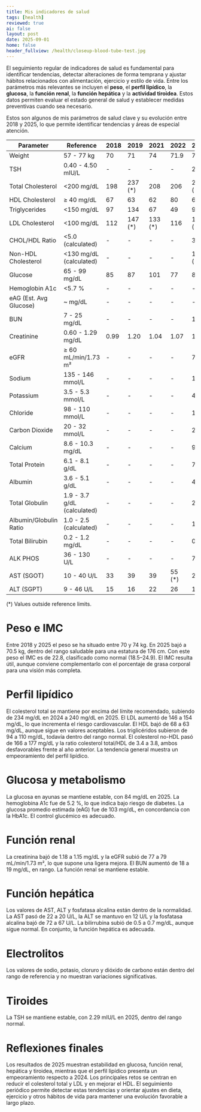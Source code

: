 ```yaml
---
title: Mis indicadores de salud
tags: [health]  
reviewed: true  
ai: false
layout: post
date: 2025-09-01
home: false
header_fullview: /health/closeup-blood-tube-test.jpg
---
```

El seguimiento regular de indicadores de salud es fundamental para identificar tendencias, detectar alteraciones de forma temprana y ajustar hábitos relacionados con alimentación, ejercicio y estilo de vida. <!-- excerpt-end -->Entre los parámetros más relevantes se incluyen el **peso**, el **perfil lipídico**, la **glucosa**, la **función renal**, la **función hepática** y la **actividad tiroidea**. Estos datos permiten evaluar el estado general de salud y establecer medidas preventivas cuando sea necesario.

Estos son algunos de mis parámetros de salud clave y su evolución entre 2018 y 2025, lo que permite identificar tendencias y áreas de especial atención.

| **Parameter**          | **Reference**               | **2018** | **2019** | **2021** | **2022** | **2024** | **2025** |
| ---------------------- | --------------------------- | -------- | -------- | -------- | -------- | -------- | -------- |
| Weight                 | 57 - 77 kg                  | 70       | 71       | 74       | 71.9     | 74       | 70.5     |
| TSH                    | 0.40 - 4.50 mIU/L           | -        | -        | -        | -        | 2.27     | 2.29     |
| Total Cholesterol      | <200 mg/dL                  | 198      | 237 (\*) | 208      | 206      | 234 (\*) | 240 (\*) |
| HDL Cholesterol        | ≥ 40 mg/dL                  | 67       | 63       | 62       | 80       | 68       | 63       |
| Triglycerides          | <150 mg/dL                  | 97       | 134      | 67       | 49       | 94       | 110      |
| LDL Cholesterol        | <100 mg/dL                  | 112      | 147 (\*) | 133 (\*) | 116      | 146 (\*) | 154 (\*) |
| CHOL/HDL Ratio         | <5.0 (calculated)           | -        | -        | -        | -        | 3.4      | 3.8      |
| Non-HDL Cholesterol    | <130 mg/dL (calculated)     | -        | -        | -        | -        | 166 (\*) | 177 (\*) |
| Glucose                | 65 - 99 mg/dL               | 85       | 87       | 101      | 77       | 85       | 84       |
| Hemoglobin A1c         | <5.7 %                      | -        | -        | -        | -        | -        | 5.2      |
| eAG (Est. Avg Glucose) | \~ mg/dL                    | -        | -        | -        | -        | -        | 103      |
| BUN                    | 7 - 25 mg/dL                | -        | -        | -        | -        | 18       | 19       |
| Creatinine             | 0.60 - 1.29 mg/dL           | 0.99     | 1.20     | 1.04     | 1.07     | 1.18     | 1.15     |
| eGFR                   | ≥ 60 mL/min/1.73 m²         | -        | -        | -        | -        | 77       | 79       |
| Sodium                 | 135 - 146 mmol/L            | -        | -        | -        | -        | 138      | 138      |
| Potassium              | 3.5 - 5.3 mmol/L            | -        | -        | -        | -        | 4.4      | 4.1      |
| Chloride               | 98 - 110 mmol/L             | -        | -        | -        | -        | 104      | 101      |
| Carbon Dioxide         | 20 - 32 mmol/L              | -        | -        | -        | -        | 23       | 28       |
| Calcium                | 8.6 - 10.3 mg/dL            | -        | -        | -        | -        | 9.8      | 9.9      |
| Total Protein          | 6.1 - 8.1 g/dL              | -        | -        | -        | -        | 7.6      | 7.8      |
| Albumin                | 3.6 - 5.1 g/dL              | -        | -        | -        | -        | 4.8      | 4.8      |
| Total Globulin         | 1.9 - 3.7 g/dL (calculated) | -        | -        | -        | -        | 2.8      | 3.0      |
| Albumin/Globulin Ratio | 1.0 - 2.5 (calculated)      | -        | -        | -        | -        | 1.7      | 1.6      |
| Total Bilirubin        | 0.2 - 1.2 mg/dL             | -        | -        | -        | -        | 0.5      | 0.7      |
| ALK PHOS               | 36 - 130 U/L                | -        | -        | -        | -        | 72       | 67       |
| AST (SGOT)             | 10 - 40 U/L                 | 33       | 39       | 39       | 55 (\*)  | 22       | 20       |
| ALT (SGPT)             | 9 - 46 U/L                  | 15       | 16       | 22       | 26       | 12       | 12       |

(*) Values outside reference limits.

# Peso e IMC

Entre 2018 y 2025 el peso se ha situado entre 70 y 74 kg. En 2025 bajó a 70.5 kg, dentro del rango saludable para una estatura de 176 cm. Con este peso el IMC es de 22.8, clasificado como normal (18.5–24.9). El IMC resulta útil, aunque conviene complementarlo con el porcentaje de grasa corporal para una visión más completa.

# Perfil lipídico

El colesterol total se mantiene por encima del límite recomendado, subiendo de 234 mg/dL en 2024 a 240 mg/dL en 2025. El LDL aumentó de 146 a 154 mg/dL, lo que incrementa el riesgo cardiovascular. El HDL bajó de 68 a 63 mg/dL, aunque sigue en valores aceptables. Los triglicéridos subieron de 94 a 110 mg/dL, todavía dentro del rango normal. El colesterol no-HDL pasó de 166 a 177 mg/dL y la ratio colesterol total/HDL de 3.4 a 3.8, ambos desfavorables frente al año anterior.
La tendencia general muestra un empeoramiento del perfil lipídico.

# Glucosa y metabolismo

La glucosa en ayunas se mantiene estable, con 84 mg/dL en 2025. La hemoglobina A1c fue de 5.2 %, lo que indica bajo riesgo de diabetes. La glucosa promedio estimada (eAG) fue de 103 mg/dL, en concordancia con la HbA1c. El control glucémico es adecuado.

# Función renal

La creatinina bajó de 1.18 a 1.15 mg/dL y la eGFR subió de 77 a 79 mL/min/1.73 m², lo que supone una ligera mejora. El BUN aumentó de 18 a 19 mg/dL, en rango. La función renal se mantiene estable.

# Función hepática

Los valores de AST, ALT y fosfatasa alcalina están dentro de la normalidad. La AST pasó de 22 a 20 U/L, la ALT se mantuvo en 12 U/L y la fosfatasa alcalina bajó de 72 a 67 U/L. La bilirrubina subió de 0.5 a 0.7 mg/dL, aunque sigue normal. En conjunto, la función hepática es adecuada.

# Electrolitos

Los valores de sodio, potasio, cloruro y dióxido de carbono están dentro del rango de referencia y no muestran variaciones significativas.

# Tiroides

La TSH se mantiene estable, con 2.29 mIU/L en 2025, dentro del rango normal.

# Reflexiones finales

Los resultados de 2025 muestran estabilidad en glucosa, función renal, hepática y tiroidea, mientras que el perfil lipídico presenta un empeoramiento respecto a 2024. Los principales retos se centran en reducir el colesterol total y LDL y en mejorar el HDL. El seguimiento periódico permite detectar estas tendencias y orientar ajustes en dieta, ejercicio y otros hábitos de vida para mantener una evolución favorable a largo plazo.
